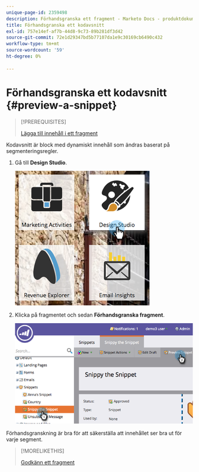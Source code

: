```yaml
---
unique-page-id: 2359498
description: Förhandsgranska ett fragment - Marketo Docs - produktdokumentation
title: Förhandsgranska ett kodavsnitt
exl-id: 757e14ef-af7b-44d8-9c73-89b281df3d42
source-git-commit: 72e1d29347bd5b77107da1e9c30169cb6490c432
workflow-type: tm+mt
source-wordcount: '59'
ht-degree: 0%

---
```


# Förhandsgranska ett kodavsnitt {#preview-a-snippet}

>[!PREREQUISITES]
>
>[Lägga till innehåll i ett fragment](/help/marketo/product-docs/personalization/segmentation-and-snippets/snippets/add-content-to-a-snippet.md)

Kodavsnitt är block med dynamiskt innehåll som ändras baserat på segmenteringsregler.

1. Gå till **Design Studio**.

   ![](assets/designstudio-3.png)

1. Klicka på fragmentet och sedan **Förhandsgranska fragment**.

   ![](assets/image2014-9-16-9-3a48-3a32.png)

Förhandsgranskning är bra för att säkerställa att innehållet ser bra ut för varje segment.

>[!MORELIKETHIS]
>
>[Godkänn ett fragment](/help/marketo/product-docs/personalization/segmentation-and-snippets/snippets/approve-a-snippet.md)
